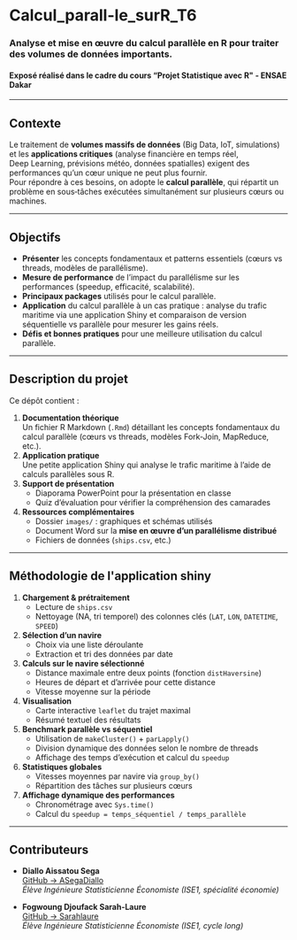 # Calcul_parall-le_surR_T6
### Analyse et mise en œuvre du calcul parallèle en R pour traiter des volumes de données importants.
#### Exposé réalisé dans le cadre du cours “Projet Statistique avec R" - ENSAE Dakar

---

## Contexte

Le traitement de **volumes massifs de données** (Big Data, IoT, simulations) et les **applications critiques** (analyse financière en temps réel, Deep Learning, prévisions météo, données spatialles) exigent des performances qu’un cœur unique ne peut plus fournir.  
Pour répondre à ces besoins, on adopte le **calcul parallèle**, qui répartit un problème en sous‑tâches exécutées simultanément sur plusieurs cœurs ou machines.

---

## Objectifs

- **Présenter** les concepts fondamentaux et patterns essentiels (cœurs vs threads, modèles de parallélisme). 
- **Mesure de performance** de l’impact du parallélisme sur les performances (speedup, efficacité, scalabilité).
- **Principaux packages** utilisés pour le calcul parallèle. 
- **Application** du calcul parallèle à un cas pratique : analyse du trafic maritime via une application Shiny et comparaison de version séquentielle vs parallèle pour mesurer les gains réels.
- **Défis et bonnes pratiques** pour une meilleure utilisation du calcul parallèle.

---

## Description du projet

Ce dépôt contient :
1. **Documentation théorique**  
   Un fichier R Markdown (`.Rmd`) détaillant les concepts fondamentaux du calcul parallèle (cœurs vs threads, modèles Fork‑Join, MapReduce, etc.).
2. **Application pratique**  
   Une petite application Shiny qui analyse le trafic maritime à l’aide de calculs parallèles sous R.
3. **Support de présentation**  
   - Diaporama PowerPoint pour la présentation en classe  
   - Quiz d’évaluation pour vérifier la compréhension des camarades  
4. **Ressources complémentaires**  
   - Dossier `images/` : graphiques et schémas utilisés  
   - Document Word sur la **mise en œuvre d’un parallélisme distribué**  
   - Fichiers de données (`ships.csv`, etc.)
  
---

## Méthodologie de l'application shiny

1. **Chargement & prétraitement**  
   - Lecture de `ships.csv`  
   - Nettoyage (NA, tri temporel) des colonnes clés (`LAT`, `LON`, `DATETIME`, `SPEED`)  
2. **Sélection d’un navire**  
   - Choix via une liste déroulante  
   - Extraction et tri des données par date  
3. **Calculs sur le navire sélectionné**  
   - Distance maximale entre deux points (fonction `distHaversine`)  
   - Heures de départ et d’arrivée pour cette distance  
   - Vitesse moyenne sur la période  
4. **Visualisation**  
   - Carte interactive `leaflet` du trajet maximal  
   - Résumé textuel des résultats  
5. **Benchmark parallèle vs séquentiel**  
   - Utilisation de `makeCluster()` + `parLapply()`  
   - Division dynamique des données selon le nombre de threads  
   - Affichage des temps d’exécution et calcul du `speedup`  
6. **Statistiques globales**  
   - Vitesses moyennes par navire via `group_by()`  
   - Répartition des tâches sur plusieurs cœurs  
7. **Affichage dynamique des performances**  
   - Chronométrage avec `Sys.time()`  
   - Calcul du `speedup = temps_séquentiel / temps_parallèle`

---

## Contributeurs

- **Diallo Aissatou Sega**  
  [GitHub → ASegaDiallo](https://github.com/ASegaDiallo)  
  _Élève Ingénieure Statisticienne Économiste (ISE1, spécialité économie)_  

- **Fogwoung Djoufack Sarah-Laure**  
  [GitHub → Sarahlaure](https://github.com/Sarahlaure)  
  _Élève Ingénieure Statisticienne Économiste (ISE1, cycle long)_

 

